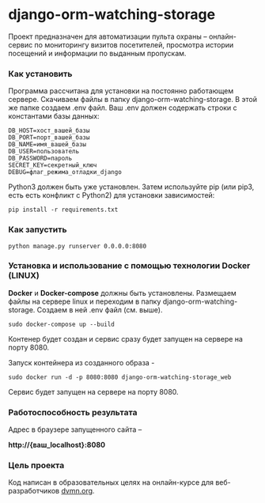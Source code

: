 # django-orm-watching-storage

Проект предназначен для автоматизации пульта охраны – онлайн-сервис по мониторингу визитов посетителей, просмотра истории посещений и информации по выданным пропускам.


### Как установить

Программа рассчитана для установки на постоянно работающем сервере.
Скачиваем файлы в папку django-orm-watching-storage. В этой же папке создаем .env файл. Ваш .env должен содержать строки с константами базы данных:

```
DB_HOST=хост_вашей_базы
DB_PORT=порт_вашей_базы
DB_NAME=имя_вашей_базы   
DB_USER=пользователь
DB_PASSWORD=пароль
SECRET_KEY=секретный_ключ
DEBUG=флаг_режима_отладки_django
```

Python3 должен быть уже установлен. Затем используйте pip (или pip3, есть есть конфликт с Python2) для установки зависимостей:

```
pip install -r requirements.txt
```

### Как запустить

```
python manage.py runserver 0.0.0.0:8080
```

### Установка и использование с помощью технологии Docker (LINUX)

**Docker** и **Docker-compose** должны быть установлены.
Размещаем файлы на сервере linux и переходим в папку django-orm-watching-storage.
Создаем в ней .env файл (см. выше).

```
sudo docker-compose up --build
```
Контенер будет создан и сервис сразу будет запущен на сервере на порту 8080.

Запуск контейнера из созданного образа -

```
sudo docker run -d -p 8080:8080 django-orm-watching-storage_web
```

Сервис будет запущен на сервере на порту 8080.

### Работоспособность результата

Адрес в браузере запущенного сайта –

**http://{ваш_localhost}:8080**

### Цель проекта

Код написан в образовательных целях на онлайн-курсе для веб-разработчиков [dvmn.org](https://dvmn.org/).
